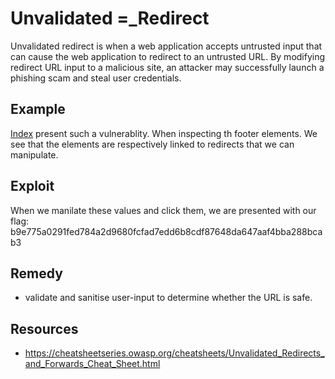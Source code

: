 # Unvalidated =_Redirect
Unvalidated redirect is when a web application accepts untrusted input that can cause the web application to redirect to an untrusted URL. By modifying redirect URL input to a malicious site, an attacker may successfully launch a phishing scam and steal user credentials.

## Example
<a href="http://192.168.43.251/">Index</a> present such a vulnerablity. When inspecting th footer elements. We see that the elements are respectively linked to redirects that we can manipulate.

## Exploit
When we manilate these values and click them, we are presented with our flag: b9e775a0291fed784a2d9680fcfad7edd6b8cdf87648da647aaf4bba288bcab3

## Remedy
*  validate and sanitise user-input to determine whether the URL is safe.

## Resources
* https://cheatsheetseries.owasp.org/cheatsheets/Unvalidated_Redirects_and_Forwards_Cheat_Sheet.html